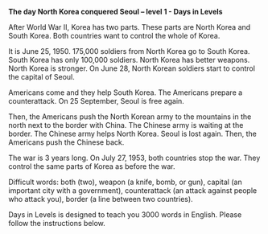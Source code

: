 <p><strong>The day North Korea conquered Seoul – level 1 - Days in Levels</strong></p>
<p>After World War II, Korea has two parts. These parts are North Korea and South Korea. Both countries want to control the whole of Korea.</p>
<p>It is June 25, 1950. 175,000 soldiers from North Korea go to South Korea. South Korea has only 100,000 soldiers. North Korea has better weapons. North Korea is stronger. On June 28, North Korean soldiers start to control the capital of Seoul.</p>
<p>Americans come and they help South Korea. The Americans prepare a counterattack. On 25 September, Seoul is free again.</p>
<p>Then, the Americans push the North Korean army to the mountains in the north next to the border with China. The Chinese army is waiting at the border. The Chinese army helps North Korea. Seoul is lost again. Then, the Americans push the Chinese back.</p>
<p>The war is 3 years long. On July 27, 1953, both countries stop the war. They control the same parts of Korea as before the war.</p>
<p>Difficult words: both (two), weapon (a knife, bomb, or gun), capital (an important city with a government), counterattack (an attack against people who attack you), border (a line between two countries).</p>
<p>Days in Levels is designed to teach you 3000 words in English. Please follow the instructions
below.</p>